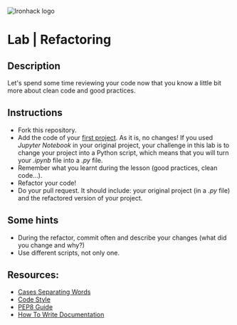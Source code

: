 ![Ironhack logo](https://i.imgur.com/1QgrNNw.png)

# Lab | Refactoring

## Description
Let's spend some time reviewing your code now that you know a little bit more about clean code and good practices.

## Instructions
* Fork this repository.
* Add the code of your [first project](https://github.com/ta-data-bcn/Project-Week-1-Build-Your-Own-Game). As it is, no changes! If you used *Jupyter Notebook* in your original project, your challenge in this lab is to change your project into a Python script, which means that you will turn your *.ipynb* file into a *.py* file.
* Remember what you learnt during the lesson (good practices, clean code...).
* Refactor your code! 
* Do your pull request. It should include: your original project (in a *.py* file) and the refactored version of your project. 

## Some hints
* During the refactor, commit often and describe your changes (what did you change and why?)
* Use different scripts, not only one.

## Resources: 
* [Cases Separating Words](https://medium.com/@pddivine/string-case-styles-camel-pascal-snake-and-kebab-case-981407998841)
* [Code Style](https://docs.python-guide.org/writing/style/)
* [PEP8 Guide](https://www.python.org/dev/peps/pep-0008/)
* [How To Write Documentation](https://realpython.com/documenting-python-code/)